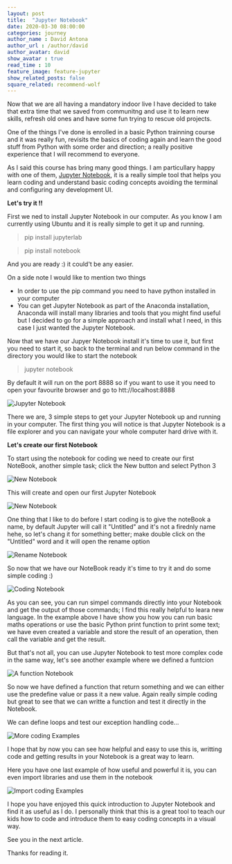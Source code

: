```yaml
---
layout: post
title:  "Jupyter Notebook"
date: 2020-03-30 08:00:00
categories: journey
author_name : David Antona
author_url : /author/david
author_avatar: david
show_avatar : true
read_time : 10
feature_image: feature-jupyter
show_related_posts: false
square_related: recommend-wolf
---
```


Now that we are all having a mandatory indoor live I have decided to take that extra time that we saved from communitng and use it to learn new skills, refresh old ones and have some fun trying to rescue old projects.

One of the things I've done is enrolled in a basic Python trainning course and it was really fun, revisits the basics of coding again and learn the good stuff from Python with some order and direction; a really positive experience that I will recommend to everyone.

As I said this course has bring many good things. I am particullary happy with one of them, [Jupyter Notebook](https://jupyter.org/), it is a really simple tool that helps you learn coding and understand basic coding concepts avoiding the terminal and configuring any development UI.

**Let's try it !!**

First we ned to install Jupyter Notebook in our computer. As you know I am currently using Ubuntu and it is really simple to get it up and running.

>pip install jupyterlab

>pip install notebook

And you are ready :) it could't be any easier.

On a side note I would like to mention two things

* In order to use the pip command you need to have python installed in your computer
* You can get Jupyter Notebook as part of the Anaconda installation, Anaconda will install many libraries and tools that you might find useful but I decided to go for a simple approach and install what I need, in this case I just wanted the Jupyter Notebook.


Now that we have our Jupyer Notebook install it's time to use it, but first you need to start it, so back to the terminal and run below command in the directory you would like to start the notebook

> jupyter notebook

By default it will run on the port 8888 so if you want to use it you need to open your favourite browser and go to htt://localhost:8888


![Jupyter Notebook]({{site.url}}/{{site.baseurl}}img/post-assets/jupyter.png)

There we are, 3 simple steps to get your Jupyter Notebook up and running in your computer. The first thing you will notice is that Jupyter Notebook is a file explorer and you can navigate your whole computer hard drive with it.

**Let's create our first Notebook**

To start using the notebook for coding we need to create our first NoteBook, another simple task; click the New button and select Python 3

![New Notebook]({{site.url}}/{{site.baseurl}}img/post-assets/newNotebook.png)

This will create and open our first Jupyter Notebook

![New Notebook]({{site.url}}/{{site.baseurl}}img/post-assets/cleanBook.png)

One thing that I like to do before I start coding is to give the noteBook a name, by default Jupyter will call it "Untitled" and it's not a firednly name hehe, so let's chang it for something better; make double click on the "Untitled" word and it will open the rename option

![Rename Notebook]({{site.url}}/{{site.baseurl}}img/post-assets/rename.png)

So now that we have our NoteBook ready it's time to try it and do some simple coding :)

![Coding Notebook]({{site.url}}/{{site.baseurl}}img/post-assets/coding.png)

As you can see, you can run simpel commands directly into your Notebook and get the output of those commands; I find this really helpful to leara new language. In the example above I have show you how you can run basic maths operations or use the basic Python print function to print some text; we have even created a variable and store the result of an operation, then call the variable and get the result. 

But that's not all, you can use Jupyter Notebook to test more complex code in the same way, let's see another example where we defined a funtcion

![A function Notebook]({{site.url}}/{{site.baseurl}}img/post-assets/jupyterFunc.png)

So now we have defined a function that return something and we can either use the predefine value or pass it a new value. Again really simple coding but great to see that we can writte a function and test it directly in the Notebook.

We can define loops and test our exception handling code...

![More coding Examples]({{site.url}}/{{site.baseurl}}img/post-assets/moreExamples.png)

I hope that by now you can see how helpful and easy to use this is, writting code and getting results in your Notebook is a great way to learn.

Here you have one last example of how useful and powerful it is, you can even import libraries and use them in the notebook

![Import coding Examples]({{site.url}}/{{site.baseurl}}img/post-assets/importPython.png)


I hope you have enjoyed this quick introduction to Jupyter Notebook and find it as useful as I do. I personally think that this is a great tool to teach our kids how to code and introduce them to easy coding concepts in a visual way.

See you in the next article.

Thanks for reading it.